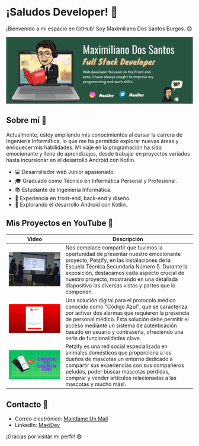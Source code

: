# ¡Saludos Developer! 👋

¡Bienvenido a mi espacio en GitHub! Soy Maximiliano Dos Santos Burgos. 😊

[![Banner](https://github.com/Maximiliano17/Maximiliano17/blob/main/Untitled%20(31).png)](https://github.com/Maximiliano17)

## Sobre mí 🚀

Actualmente, estoy ampliando mis conocimientos al cursar la carrera de Ingeniería Informática, lo que me ha permitido explorar nuevas áreas y enriquecer mis habilidades. Mi viaje en la programación ha sido emocionante y lleno de aprendizajes, desde trabajar en proyectos variados hasta incursionar en el desarrollo Android con Kotlin.

- 💻 Desarrollador web Junior apasionado.
- 🎓 Graduado como Técnico en Informática Personal y Profesional.
- 📚 Estudiante de Ingeniería Informática.
- 🎨 Experiencia en front-end, back-end y diseño.
- 📱 Explorando el desarrollo Android con Kotlin.

## Mis Proyectos en YouTube 🎥

| Video | Descripción |
| --- | --- |
| [![Exponiendo Petzify](https://github.com/Maximiliano17/Maximiliano17/blob/main/exponer.jpeg)](https://youtu.be/sd4FjQaW0-4?si=TUO17ob9NP3Eb_m9) | Nos complace compartir que tuvimos la oportunidad de presentar nuestro emocionante proyecto, Petzify, en las instalaciones de la Escuela Técnica Secundaria Número 5. Durante la exposición, destacamos cada aspecto crucial de nuestro proyecto, mostrando en una detallada diapositiva las diversas vistas y partes que lo componen. |
| [![Olimpiadas De informática](https://github.com/Maximiliano17/Maximiliano17/blob/main/%2300BF63%20(1).png)](https://www.youtube.com/watch?v=nyaAW60Vbw8)| Una solución digital para el protocolo médico conocido como "Código Azul", que se caracteriza por activar dos alarmas que requieren la presencia de personal médico. Esta solución debe permitir el acceso mediante un sistema de autenticación basado en usuario y contraseña, ofreciendo una serie de funcionalidades clave. |
| [![¿Que es petzify?](https://github.com/Maximiliano17/Maximiliano17/blob/main/%2300BF63.png)](https://youtu.be/CM9TmrkvC6I?si=IY-_ba2--T7wiKfm) | Petzify es una red social especializada en animales domésticos que proporciona a los dueños de mascotas un entorno dedicado a compartir sus experiencias con sus compañeros peludos, poder buscar mascotas perdidas, comprar y vender artículos relacionadas a las mascotas y mucho más!. |

## Contacto 📧

- Correo electrónico: [Mandame Un Mail](maxidossantosburgos@gmail.com)
- LinkedIn: [MaxiDev](https://www.linkedin.com/in/maximilianodossantos/)

¡Gracias por visitar mi perfil! 😄

